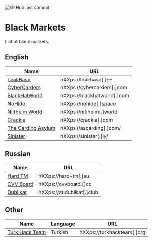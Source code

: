 ![GitHub last commit](https://img.shields.io/github/last-commit/kulichr/black-markets?style=for-the-badge)
# Black Markets
List of black markets.

## English
| Name  | URL |
| ------------- | ------------- |
| [LeakBase](https://leakbase.cc/) | hXXps://leakbase[.]cc  |
| [CyberCarders](https://cybercarders.com/)  | hXXps://cybercarders[.]com  |
| [BlackHatWorld](https://www.blackhatworld.com/) | hXXps://blackhatworld[.]com  |
| [NoHide](https://nohide.space/) | hXXps://nohide[.]space |
| [Nilfheim World](https://niflheim.world/) | hXXps://niflheim[.]world |
| [Crackia](https://crackia.com/) | hXXps://crackia[.]com |
| [The Carding Asylum](https://ascarding.com/) | hXXps://ascarding[.]com/ |
| [Sinister](https://sinister.ly/) | hXXps://sinister[.]ly/ |

## Russian
| Name  | URL |
| ------------- | ------------- |
| [Hard TM](https://hard-tm.su/) | hXXps://hard-tm[.]su  |
| [CVV Board](https://cvvboard.cc/) | hXXps://cvvboard.[]cc |
| [Dublikat](https://at.dublikat.club/) | hXXps://at.dublikat[.]club |

## Other
| Name  | Language | URL |
| ------------- | ------------- | ------------- |
| [Turk Hack Team](https://www.turkhackteam.org/) | Turkish | hXXps://turkhackteam[.]org  |

